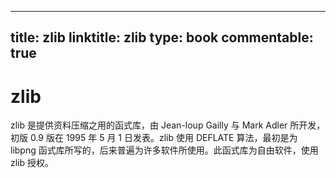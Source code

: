 
---
title: zlib
linktitle: zlib
type: book
commentable: true
---

# zlib

zlib 是提供资料压缩之用的函式库，由 Jean-loup Gailly 与 Mark Adler 所开发，初版 0.9 版在 1995 年 5 月 1 日发表。zlib 使用 DEFLATE 算法，最初是为 libpng 函式库所写的，后来普遍为许多软件所使用。此函式库为自由软件，使用 zlib 授权。

    